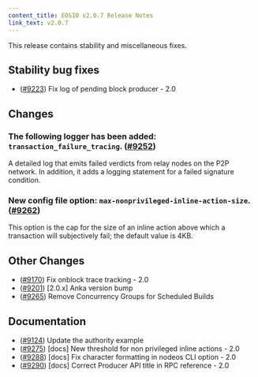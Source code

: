 ```yaml
---
content_title: EOSIO v2.0.7 Release Notes
link_text: v2.0.7
---
```


This release contains stability and miscellaneous fixes.

## Stability bug fixes
- ([#9223](https://github.com/EOSIO/eos/pull/9223)) Fix log of pending block producer - 2.0

## Changes

### The following logger has been added: `transaction_failure_tracing`. ([#9252](https://github.com/EOSIO/eos/pull/9252))

A detailed log that emits failed verdicts from relay nodes on the P2P network. In addition, it adds a logging statement for a failed signature condition.

### New config file option: `max-nonprivileged-inline-action-size`. ([#9262](https://github.com/EOSIO/eos/pull/9262))

This option is the cap for the size of an inline action above which a transaction will subjectively fail; the default value is 4KB.

## Other Changes
- ([#9170](https://github.com/EOSIO/eos/pull/9170)) Fix onblock trace tracking - 2.0
- ([#9201](https://github.com/EOSIO/eos/pull/9201)) [2.0.x] Anka version bump
- ([#9265](https://github.com/EOSIO/eos/pull/9265)) Remove Concurrency Groups for Scheduled Builds

## Documentation
- ([#9124](https://github.com/EOSIO/eos/pull/9124)) Update the authority example
- ([#9275](https://github.com/EOSIO/eos/pull/9275)) [docs] New threshold for non privileged inline actions - 2.0
- ([#9288](https://github.com/EOSIO/eos/pull/9288)) [docs] Fix character formatting in nodeos CLI option - 2.0
- ([#9290](https://github.com/EOSIO/eos/pull/9290)) [docs] Correct Producer API title in RPC reference - 2.0
